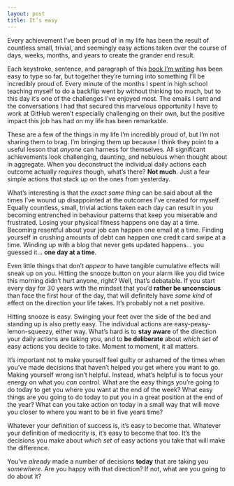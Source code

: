 ```yaml
---
layout: post
title: It’s easy
---
```


Every achievement I’ve been proud of in my life has been the result of countless small, trivial, and seemingly easy actions taken over the course of days, weeks, months, and years to create the grander end result.

Each keystroke, sentence, and paragraph of this [book I’m writing](http://cobyism.com/remotejobseeker) has been easy to type so far, but together they’re turning into something I’ll be incredibly proud of. Every minute of the months I spent in high school teaching myself to do a backflip went by without thinking too much, but to this day it’s one of the challenges I’ve enjoyed most. The emails I sent and the conversations I had that secured this marvelous opportunity I have to work at GitHub weren’t especially challenging on their own, but the positive impact this job has had on my life has been remarkable.

These are a few of the things in my life I’m incredibly proud of, but I’m not sharing them to brag. I’m bringing them up because I think they point to a useful lesson that *anyone* can harness for themselves. All significant achievements look challenging, daunting, and nebulous when thought about in aggregate. When you deconstruct the individual daily actions each outcome actually *requires* though, what’s there? **Not much**. Just a few simple actions that stack up on the ones from yesterday.

What’s interesting is that the *exact same thing* can be said about all the times I’ve wound up disappointed at the outcomes I’ve created for myself. Equally countless, small, trivial actions taken each day can result in you becoming entrenched in behaviour patterns that keep you miserable and frustrated. Losing your physical fitness happens one day at a time. Becoming resentful about your job can happen one email at a time. Finding yourself in crushing amounts of debt can happen one credit card swipe at a time. Winding up with a blog that never gets updated happens… you guessed it… **one day at a time**.

Even little things that don’t *appear* to have tangible cumulative effects will sneak up on you. Hitting the snooze button on your alarm like you did twice this morning didn’t hurt anyone, right? Well, that’s debatable. If you start every day for 30 years with the mindset that you’d **rather be unconscious** than face the first hour of the day, that will definitely have *some kind* of effect on the direction your life takes. It’s probably not a net positive.

Hitting snooze is easy. Swinging your feet over the side of the bed and standing up is also pretty easy. The individual actions are easy-peasy-lemon-squeezy, either way. What’s hard is to **stay aware** of the direction your daily actions are taking you, and to **be deliberate** about *which set* of easy actions you decide to take. Moment to moment, it all matters.

It’s important not to make yourself feel guilty or ashamed of the times when you’ve made decisions that haven’t helped you get where you want to go. Making yourself wrong isn’t helpful. Instead, what’s helpful is to focus your energy on what you *can* control. What are the easy things you’re going to do today to get you where you want at the end of the week? What easy things are you going to do today to put you in a great position at the end of the year? What can you take action on today in a small way that will move you closer to where you want to be in five years time?

Whatever your definition of success is, it’s easy to become that. Whatever your definition of mediocrity is, it’s easy to become that too. It’s the decisions you make about *which set* of easy actions you take that will make the difference.

You’ve *already* made a number of decisions **today** that are taking you *somewhere*. Are you happy with that direction? If not, what are you going to do about it?
